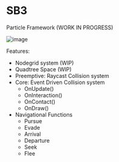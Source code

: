 # SB3
Particle Framework (WORK IN PROGRESS)

![image](https://user-images.githubusercontent.com/25234371/235687326-a971b319-5466-46ae-86ca-22256d911f46.png)

Features:
- Nodegrid system (WIP)
- Quadtree Space (WIP)
- Preemptive: Raycast Collision system
- Core: Event Driven Collision system
  * OnUpdate()
  * OnInteraction()
  * OnContact()
  * OnDraw()
- Navigational Functions
  * Pursue
  * Evade
  * Arrival
  * Departure
  * Seek
  * Flee
